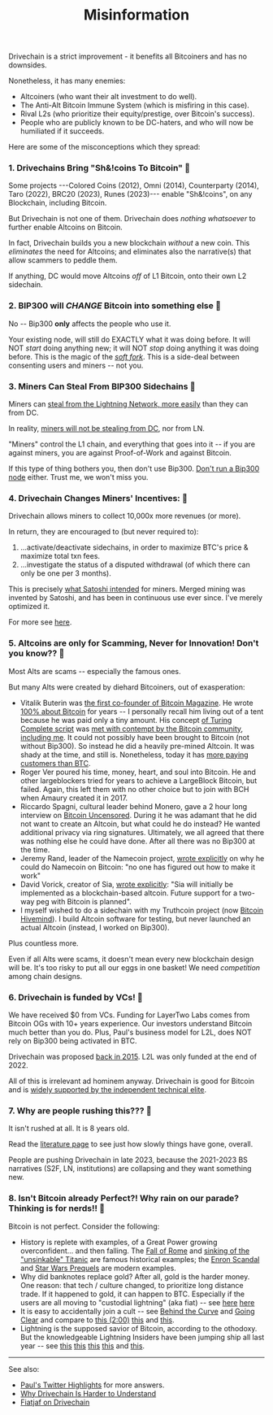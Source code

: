 ﻿---
layout: page
title: Misinformation
---

Drivechain is a strict improvement - it benefits all Bitcoiners and has no downsides.

Nonetheless, it has many enemies:

* Altcoiners (who want their alt investment to do well).
* The Anti-Alt Bitcoin Immune System (which is misfiring in this case).
* Rival L2s (who prioritize their equity/prestige, over Bitcoin's success).
* People who are publicly known to be DC-haters, and who will now be humiliated if it succeeds.

Here are some of the misconceptions which they spread:

### 1. Drivechains Bring "Sh&!coins To Bitcoin" 🤡

Some projects ---Colored Coins (2012), Omni (2014), Counterparty (2014), Taro (2022), BRC20 (2023), Runes (2023)--- enable "Sh&!coins", on any Blockchain, including Bitcoin.

But Drivechain is not one of them. Drivechain does *nothing whatsoever* to further enable Altcoins on Bitcoin.

In fact, Drivechain builds you a new blockchain *without* a new coin. This *eliminates* the need for Altcoins; and eliminates also the narrative(s) that allow scammers to peddle them.

If anything, DC would move Altcoins *off* of L1 Bitcoin, onto their own L2 sidechain. 



### 2. BIP300 will *CHANGE* Bitcoin into something else 🤡

No -- Bip300 **only** affects the people who use it.

Your existing node, will still do EXACTLY what it was doing before. It will NOT *start* doing anything new; it will NOT *stop* doing anything it was doing before. This is the magic of the [*soft fork*](https://bitcointalk.org/index.php?topic=945977.0). This is a side-deal between consenting users and miners -- not you.



### 3. Miners Can Steal From BIP300 Sidechains 🤡

Miners can [steal from the Lightning Network, more easily](https://x.com/Truthcoin/status/1701959339508965405?s=20) than they can from DC.

In reality, [miners will not be stealing from DC](https://www.drivechain.info/blog/fees/), nor from LN.

"Miners" control the L1 chain, and everything that goes into it -- if you are against miners, you are against Proof-of-Work and against Bitcoin.

If this type of thing bothers you, then don't use Bip300. [Don't run a Bip300 node](https://x.com/Truthcoin/status/1707423956876005556?s=20) either. Trust me, we won't miss you.



### 4. Drivechain Changes Miners' Incentives: 🤡

Drivechain allows miners to collect 10,000x more revenues (or more).

In return, they are encouraged to (but never required to):

1. ...activate/deactivate sidechains, in order to maximize BTC's price & maximize total txn fees.
2. ...investigate the status of a disputed withdrawal (of which there can only be one per 3 months).

This is precisely [what Satoshi intended](https://www.truthcoin.info/blog/security-budget-ii-mm/#c-its-too-late--mm-is-already-widespread) for miners. Merged mining was invented by Satoshi, and has been in continuous use ever since. I've merely optimized it.

For more see [here](https://x.com/Truthcoin/status/1704643105171935619?s=20).


### 5. Altcoins are only for Scamming, Never for Innovation! Don't you know?? 🤡

Most Alts are scams -- especially the famous ones.

But many Alts were created by diehard Bitcoiners, out of exasperation:

* Vitalik Buterin was [the first co-founder of Bitcoin Magazine](https://en.wikipedia.org/wiki/Vitalik_Buterin#Bitcoin_Magazine). He wrote [100% about Bitcoin](https://bitcoinmagazine.com/authors/vitalik-buterin) for years -- I personally recall him living out of a tent because he was paid only a tiny amount. His concept [of Turing Complete script](https://bitcointalk.org/index.php?topic=428589.0) was [met with contempt by the Bitcoin community](https://bitcointalk.org/index.php?topic=431513.0), [including me](https://www.truthcoin.info/blog/contracts-oracles-sidechains/). It could not possibly have been brought to Bitcoin (not without Bip300). So instead he did a heavily pre-mined Altcoin. It was shady at the time, and still is. Nonetheless, today it has [more paying customers than BTC](cryptofees.info).
* Roger Ver poured his time, money, heart, and soul into Bitcoin. He and other largeblockers tried for years to achieve a LargeBlock Bitcoin, but failed. Again, this left them with no other choice but to join with BCH when Amaury created it in 2017.
* Riccardo Spagni, cultural leader behind Monero, gave a 2 hour long interview on [Bitcoin Uncensored](https://www.resistance.money/bu/). During it he was adamant that he did not want to create an Altcoin, but what could he do instead? He wanted additional privacy via ring signatures. Ultimately, we all agreed that there was nothing else he could have done. After all there was no Bip300 at the time.
* Jeremy Rand, leader of the Namecoin project, [wrote explicitly](https://forums.whonix.org/t/namecoin-integration-in-whonix/11498/3) on why he could do Namecoin on Bitcoin: "no one has figured out how to make it work"
* David Vorick, creator of Sia, [wrote explicitly](https://sia.tech/sia.pdf): "Sia will initially be implemented as a blockchain-based altcoin. Future support for a two-way peg with Bitcoin is planned".
* I myself wished to do a sidechain with my Truthcoin project (now [Bitcoin Hivemind](https://bitcoinhivemind.com/)). I build Altcoin software for testing, but never launched an actual Altcoin (instead, I worked on Bip300).

Plus countless more.

Even if all Alts were scams, it doesn't mean every new blockchain design will be. It's too risky to put all our eggs in one basket! We need *competition* among chain designs.


### 6. Drivechain is funded by VCs! 🤡

We have received $0 from VCs. Funding for LayerTwo Labs comes from Bitcoin OGs with 10+ years experience. Our investors understand Bitcoin much better than you do. Plus, Paul's business model for L2L, does NOT rely on Bip300 being activated in BTC.

Drivechain was proposed [back in 2015](https://www.truthcoin.info/blog/drivechain/). L2L was only funded at the end of 2022. 

All of this is irrelevant ad hominem anyway. Drivechain is good for Bitcoin and is [widely supported by the independent technical elite](layertwolabs.com/friends).


### 7. Why are people rushing this??? 🤡

It isn't rushed at all. It is 8 years old.

Read the [literature page](https://www.drivechain.info/literature/) to see just how slowly things have gone, overall.

People are pushing Drivechain in late 2023, because the 2021-2023 BS narratives (S2F, LN, institutions) are collapsing and they want something new. 


### 8. Isn't Bitcoin already Perfect?! Why rain on our parade? Thinking is for nerds!! 🤡

Bitcoin is not perfect. Consider the following:

* History is replete with examples, of a Great Power growing overconfident... and then falling. The [Fall of Rome](https://en.wikipedia.org/wiki/Fall_of_the_Western_Roman_Empire) and [sinking of the "unsinkable" Titanic](https://en.wikipedia.org/wiki/Titanic) are famous historical examples; the [Enron Scandal](https://en.wikipedia.org/wiki/Enron_scandal) and [Star Wars Prequels](https://www.youtube.com/watch?v=xxf1c3fzDOU) are modern examples.
* Why did banknotes replace gold? After all, gold is the harder money. One reason: that tech / culture changed, to prioritize long distance trade. If it happened to gold, it can happen to BTC. Especially if the users are all moving to "custodial lightning" (aka fiat) -- see [here](https://x.com/TuurDemeester/status/1398371950980964353?s=20) [here](https://x.com/callebtc/status/1628331299562786816?s=20) 
* It is easy to accidentally join a cult -- see [Behind the Curve](https://www.youtube.com/watch?v=QvzgaHCnwqo) and [Going Clear](https://www.youtube.com/watch?v=ixgd38EZIR0) and compare to [this (2:00)](https://www.youtube.com/watch?v=OSF8nbmj2As) [this](https://x.com/TheBlueMatt/status/1556448996159377414?s=20) and [this](https://x.com/CobraBitcoin/status/1110315791910617089?s=20).
* Lightning is the supposed savior of Bitcoin, according to the othodoxy. But the knowledgeable Lightning Insiders have been jumping ship all last year -- see [this](https://www.youtube.com/watch?v=BjFjK-f9ts0) [this](https://www.youtube.com/watch?v=LnG5H62I7Ko) [this](https://www.youtube.com/watch?v=eCWTTY1eDoo) [this](https://www.youtube.com/watch?v=EocWax43QgQ) and [this](https://www.truthcoin.info/blog/lightning-limitations/).

---

See also:

* [Paul's Twitter Highlights](https://twitter.com/Truthcoin/highlights) for more answers.
* [Why Drivechain Is Harder to Understand](https://www.drivechain.info/blog/hard-to-understand/)
* [Fiatjaf on Drivechain](https://fiatjaf.com/drivechain.html)
